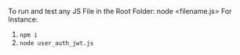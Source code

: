 To run and test any JS File in the Root Folder: node <filename.js>
For Instance:
1. `npm i` 
2. `node user_auth_jwt.js`
